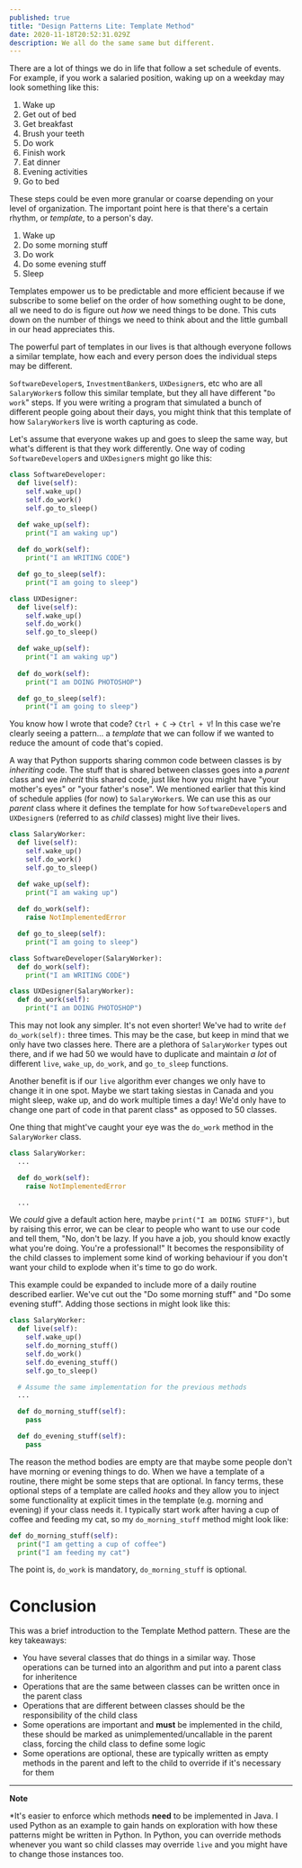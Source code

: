 ```yaml
---
published: true
title: "Design Patterns Lite: Template Method"
date: 2020-11-18T20:52:31.029Z
description: We all do the same same but different.
---
```

There are a lot of things we do in life that follow a set schedule of events. For example, if you work a salaried position, waking up on a weekday may look something like this:

1. Wake up
2. Get out of bed
3. Get breakfast
4. Brush your teeth
5. Do work
6. Finish work
7. Eat dinner
8. Evening activities
9. Go to bed

These steps could be even more granular or coarse depending on your level of organization. The important point here is that there's a certain rhythm, or _template_, to a person's day.

1. Wake up
2. Do some morning stuff
3. Do work
4. Do some evening stuff
5. Sleep

Templates empower us to be predictable and more efficient because if we subscribe to some belief on the order of how something ought to be done, all we need to do is figure out _how_ we need things to be done. This cuts down on the number of things we need to think about and the little gumball in our head appreciates this.

The powerful part of templates in our lives is that although everyone follows a similar template, how each and every person does the individual steps may be different.

`SoftwareDeveloper`s, `InvestmentBanker`s, `UXDesigner`s, etc who are all `SalaryWorker`s follow this similar template, but they all have different "`Do work`" steps. If you were writing a program that simulated a bunch of different people going about their days, you might think that this template of how `SalaryWorker`s live is worth capturing as code.

Let's assume that everyone wakes up and goes to sleep the same way, but what's different is that they work differently. One way of coding `SoftwareDeveloper`s and `UXDesigner`s might go like this:

```python
class SoftwareDeveloper:
  def live(self):
    self.wake_up()
    self.do_work()
    self.go_to_sleep()

  def wake_up(self):
    print("I am waking up")
  
  def do_work(self):
    print("I am WRITING CODE")

  def go_to_sleep(self):
    print("I am going to sleep")

class UXDesigner:
  def live(self):
    self.wake_up()
    self.do_work()
    self.go_to_sleep()

  def wake_up(self):
    print("I am waking up")
  
  def do_work(self):
    print("I am DOING PHOTOSHOP")

  def go_to_sleep(self):
    print("I am going to sleep")
```

You know how I wrote that code? `Ctrl + C` -> `Ctrl + V`! In this case we're clearly seeing a pattern... a _template_ that we can follow if we wanted to reduce the amount of code that's copied.

A way that Python supports sharing common code between classes is by _inheriting_ code. The stuff that is shared between classes goes into a _parent_ class and we _inherit_ this shared code, just like how you might have "your mother's eyes" or "your father's nose". We mentioned earlier that this kind of schedule applies (for now) to `SalaryWorker`s. We can use this as our _parent_ class where it defines the template for how `SoftwareDeveloper`s and `UXDesigner`s (referred to as _child_ classes) might live their lives.

```python
class SalaryWorker:
  def live(self):
    self.wake_up()
    self.do_work()
    self.go_to_sleep()

  def wake_up(self):
    print("I am waking up")
  
  def do_work(self):
    raise NotImplementedError

  def go_to_sleep(self):
    print("I am going to sleep")

class SoftwareDeveloper(SalaryWorker):
  def do_work(self):
    print("I am WRITING CODE")

class UXDesigner(SalaryWorker):
  def do_work(self):
    print("I am DOING PHOTOSHOP")
```

This may not look any simpler. It's not even shorter! We've had to write `def do_work(self):` three times. This may be the case, but keep in mind that we only have two classes here. There are a plethora of `SalaryWorker` types out there, and if we had 50 we would have to duplicate and maintain _a lot_ of different `live`, `wake_up`, `do_work`, and `go_to_sleep` functions.

Another benefit is if our `live` algorithm ever changes we only have to change it in one spot. Maybe we start taking siestas in Canada and you might sleep, wake up, and do work multiple times a day! We'd only have to change one part of code in that parent class* as opposed to 50 classes.

One thing that might've caught your eye was the `do_work` method in the `SalaryWorker` class.

```python
class SalaryWorker:
  ...

  def do_work(self):
    raise NotImplementedError

  ...
```

We _could_ give a default action here, maybe `print("I am DOING STUFF")`, but by raising this error, we can be clear to people who want to use our code and tell them, "No, don't be lazy. If you have a job, you should know exactly what you're doing. You're a professional!" It becomes the responsibility of the child classes to implement some kind of working behaviour if you don't want your child to explode when it's time to go do work.

This example could be expanded to include more of a daily routine described earlier. We've cut out the "Do some morning stuff" and "Do some evening stuff". Adding those sections in might look like this:

```python
class SalaryWorker:
  def live(self):
    self.wake_up()
    self.do_morning_stuff()
    self.do_work()
    self.do_evening_stuff()
    self.go_to_sleep()

  # Assume the same implementation for the previous methods
  ...

  def do_morning_stuff(self):
    pass

  def do_evening_stuff(self):
    pass
```

The reason the method bodies are empty are that maybe some people don't have morning or evening things to do. When we have a template of a routine, there might be some steps that are optional. In fancy terms, these optional steps of a template are called _hooks_ and they allow you to inject some functionality at explicit times in the template (e.g. morning and evening) if your class needs it. I typically start work after having a cup of coffee and feeding my cat, so my `do_morning_stuff` method might look like:

```python
def do_morning_stuff(self):
  print("I am getting a cup of coffee")
  print("I am feeding my cat")
```

The point is, `do_work` is mandatory, `do_morning_stuff` is optional.

# Conclusion
This was a brief introduction to the Template Method pattern. These are the key takeaways:

- You have several classes that do things in a similar way. Those operations can be turned into an algorithm and put into a parent class for inheritence
- Operations that are the same between classes can be written once in the parent class
- Operations that are different between classes should be the responsibility of the child class
- Some operations are important and __must__ be implemented in the child, these should be marked as unimplemented/uncallable in the parent class, forcing the child class to define some logic
- Some operations are optional, these are typically written as empty methods in the parent and left to the child to override if it's necessary for them


___
**Note**

*It's easier to enforce which methods __need__ to be implemented in Java. I used Python as an example to gain hands on exploration with how these patterns might be written in Python. In Python, you can override methods whenever you want so child classes may override `live` and you might have to change those instances too.